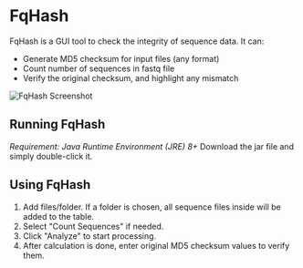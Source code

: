 # FqHash

FqHash is a GUI tool to check the integrity of sequence data. It can:
+ Generate MD5 checksum for input files (any format)
+ Count number of sequences in fastq file
+ Verify the original checksum, and highlight any mismatch

![FqHash Screenshot](https://raw.githubusercontent.com/hliang/hliang.github.io/master/img/FqHash.png)

## Running FqHash
<em>Requirement: Java Runtime Environment (JRE) 8+</em>
Download the jar file and simply double-click it.

## Using FqHash
1. Add files/folder. If a folder is chosen, all sequence files inside will be added to the table.
2. Select "Count Sequences" if needed.
3. Click "Analyze" to start processing.
4. After calculation is done, enter original MD5 checksum values to verify them.

